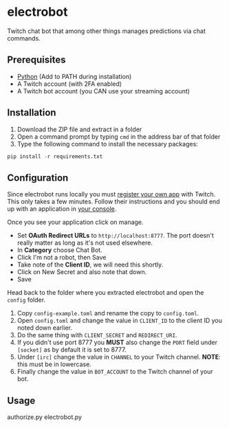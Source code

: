 # electrobot

Twitch chat bot that among other things manages predictions via chat commands.

## Prerequisites

- [Python](https://www.python.org/downloads/) (Add to PATH during installation)
- A Twitch account (with 2FA enabled)
- A Twitch bot account (you CAN use your streaming account)

## Installation

1. Download the ZIP file and extract in a folder
2. Open a command prompt by typing `cmd` in the address bar of that folder
3. Type the following command to install the necessary packages:

```python
pip install -r requirements.txt
```

## Configuration

Since electrobot runs locally you must [register your own app](https://dev.twitch.tv/docs/authentication/register-app/) with Twitch. This only takes a few minutes.
Follow their instructions and you should end up with an application in [your console](https://dev.twitch.tv/console/apps).

Once you see your application click on manage.

- Set **OAuth Redirect URLs** to `http://localhost:8777`.
 The port doesn't really matter as long as it's not used elsewhere.
- In **Category** choose Chat Bot.
- Click I'm not a robot, then Save
- Take note of the **Client ID**, we will need this shortly.
- Click on New Secret and also note that down.
- Save

Head back to the folder where you extracted electrobot and open the `config` folder.

1. Copy `config-example.toml` and rename the copy to `config.toml`.
2. Open `config.toml` and change the value in `CLIENT_ID` to the client ID you noted down earlier.
3. Do the same thing with `CLIENT_SECRET` and `REDIRECT_URI`.
4. If you didn't use port 8777 you **MUST** also change the `PORT` field under `[socket]` as by default it is set to 8777.
5. Under `[irc]` change the value in `CHANNEL` to your Twitch channel. **NOTE**: this must be in lowercase.
6. Finally change the value in `BOT_ACCOUNT` to the Twitch channel of your bot.

## Usage
authorize.py
electrobot.py
















